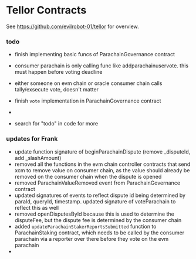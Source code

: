 # Tellor Contracts

See https://github.com/evilrobot-01/tellor for overview.

### todo
- finish implementing basic funcs of ParachainGovernance contract

- consumer parachain is only calling func like addparachainuservote. this must happen before voting deadline
- either someone on evm chain or oracle consumer chain calls tally/exsecute vote, doesn't matter
- finish `vote` implementation in ParachainGovernance contract
-
- search for "todo" in code for more


### updates for Frank
- update function signature of beginParachainDispute (remove _disputeId, add _slashAmount)
- removed all the functions in the evm chain controller contracts that send xcm to remove value on consumer chain, as the value should already be removed on the consumer chain when the dispute is opened
- removed ParachainValueRemoved event from ParachainGovernance contract
- updated signatures of events to reflect dispute id being determined by paraId, queryId, timestamp. updated signature of voteParachain to reflect this as well
- removed openDisputesById because this is used to determine the disputeFee, but the dispute fee is determined by the consumer chain
- added `updateParachainStakerReportsSubmitted` function to ParachainStaking contract, which needs to be called by the consumer parachain via a reporter over there before they vote on the evm parachain
- 